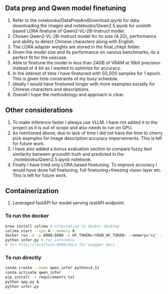 ## Data prep and Qwen model finetuning
1. Refer to the notebooks/DataPrepAndDownload.ipynb for data downloading the images and notebooks/Qwen2.5.ipynb for unsloth based
LORA finetune of Qwen2-VL-2B-Instruct model.
2. Chosen Qwen2-VL-2B-Instruct model for its size (4.2G), performance and ability to detect Chinese characters along with English.
3. The LORA adapter weights are stored in the final_chkpt folder.
4. Given the model size and its performance on varoius benchmarks, its a perfect fit for the usecase.
5. Able to finetune the model in less than 24GB of VRAM at 16bit precision instead of 4 bit as I wanted to optimize for accuracy.
6. In the interest of time I have finetuned with 50_000 samples for 1 epoch. This is given time constraints of my busy schedule. 
7. Ideally I would have finetuned longer with more  examples escially for Chinese characters and descriptions.
8. Overall I hope the methodology and approach is clear.

## Other considerations
1. To make inference faster I always use VLLM. I have not added it to the project as it is out of scope and also needs to run on GPU.
2. As mentioned above, due to lack of time I did not have the time to cherry pick examples for image description accuracy imporvements. This is left for future work.
3. I have also added a bonus evaluation section to compare fuzzy text similarity between groundth truth and predicted in the ./notebooks/Qwen2.5.ipynb notebook.
4. Finally I have tried only LORA based finetuning. To improve accuracy I would have done full finetuning, full finetuning+freezing vision layer etc. This is left for future work.


## Containerization
1. Leveraged fastAPI for model serving restAPI endpoint.


### To run the docker 
```bash
brew install colima # alternative to docker desktop
colima start --cpu 4 --memory 8
docker run -d -p 8000:8000 -e HF_TOKEN=<YOUR_HF_TOKEN> --memory="6g" --name qwen-vl-api qwen-vl-api
python infer.py # for inference
# for http://localhost:8000/docs for swagger docs
```

### To run directly
```bash
conda create --name qwen_infer python=3.11
conda activate qwen_infer
pip install -r requirements.txt
python app.py &
python infer.py
```